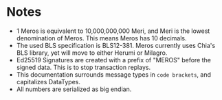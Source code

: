 # Notes

- 1 Meros is equivalent to 10,000,000,000 Meri, and Meri is the lowest denomination of Meros. This means Meros has 10 decimals.
- The used BLS specification is BLS12-381. Meros currently uses Chia's BLS library, yet will move to either Herumi or Milagro.
- Ed25519 Signatures are created with a prefix of "MEROS" before the signed data. This is to stop transaction replays.
- This documentation surrounds message types in `code brackets`, and capitalizes DataTypes.
- All numbers are serialized as big endian.
